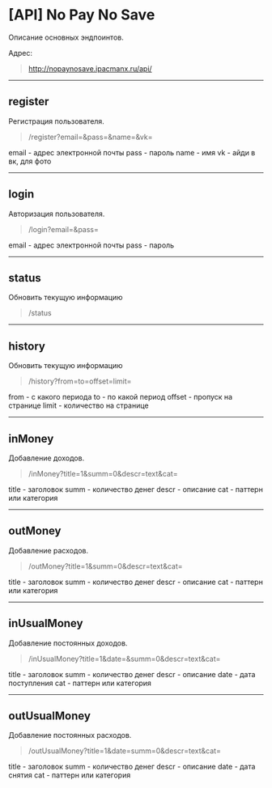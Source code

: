 [API] No Pay No Save
===================

Описание основных эндпоинтов.

Адрес:
> http://nopaynosave.ipacmanx.ru/api/

----------

register
--------------------------------
Регистрация пользователя.
> /register?email=&pass=&name=&vk=

email - адрес электронной почты
pass - пароль
name - имя
vk - айди в вк, для фото

----------


login
--------------------------------
Авторизация пользователя.
> /login?email=&pass=

email - адрес электронной почты
pass - пароль

----------

status
--------------------------------
Обновить текущую информацию
> /status

----------

history
--------------------------------
Обновить текущую информацию
> /history?from=to=offset=limit=

from - с какого периода
to - по какой период
offset - пропуск на странице
limit - количество на странице

----------

inMoney
--------------------------------
Добавление доходов.
> /inMoney?title=1&summ=0&descr=text&cat=

title - заголовок
summ - количество денег
descr - описание
cat - паттерн или категория

----------------

outMoney
--------------------------------
Добавление расходов.
> /outMoney?title=1&summ=0&descr=text&cat=

title - заголовок
summ - количество денег
descr - описание
cat - паттерн или категория

----------------

inUsualMoney
--------------------------------
Добавление постоянных доходов.
> /inUsualMoney?title=1&date=&summ=0&descr=text&cat=

title - заголовок
summ - количество денег
descr - описание
date - дата поступления
cat - паттерн или категория

----------------

outUsualMoney
--------------------------------
Добавление постоянных расходов.
> /outUsualMoney?title=1&date=summ=0&descr=text&cat=

title - заголовок
summ - количество денег
descr - описание
date - дата снятия
cat - паттерн или категория
